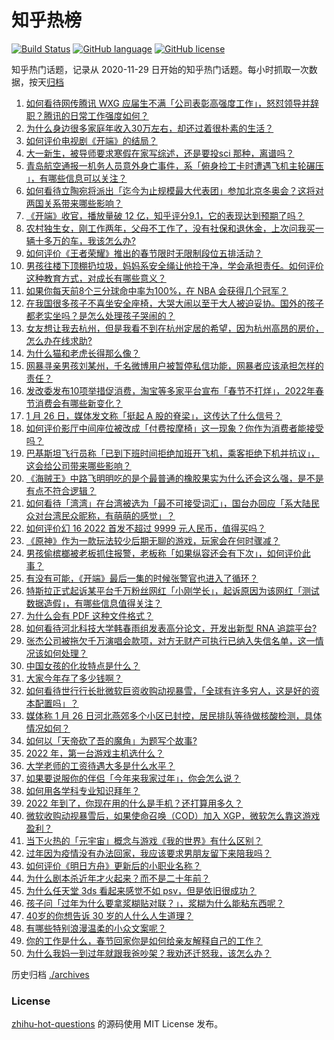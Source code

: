 # 知乎热榜
[![Build Status](https://github.com/ToWeLong/zhihu-hot-questions/workflows/CI/badge.svg)](https://github.com/ToWeLong/zhihu-hot-questions/actions)
[![GitHub language](https://img.shields.io/badge/language-golang-orange.svg)](https://golang.org/)
[![GitHub license](https://img.shields.io/github/license/ToWeLong/zhihu-hot-questions)](https://github.com/ToWeLong/zhihu-hot-questions/blob/main/LICENSE)

知乎热门话题，记录从 2020-11-29 日开始的知乎热门话题。每小时抓取一次数据，按天[归档](./archives)

<!-- BEGIN -->

1. [如何看待网传腾讯 WXG 应届生不满「公司表彰高强度工作」，怒怼领导并辞职？腾讯的日常工作强度如何？](https://www.zhihu.com/question/513455529)
1. [为什么身边很多家庭年收入30万左右，却还过着很朴素的生活？](https://www.zhihu.com/question/307170588)
1. [如何评价电视剧《开端》的结局？](https://www.zhihu.com/question/513355447)
1. [大一新生，被导师要求寒假在家写综述，还是要投sci 那种，离谱吗？](https://www.zhihu.com/question/513185929)
1. [青岛航空通报一机务人员意外身亡事件，系「俯身捡工卡时遭遇飞机主轮碾压 」，有哪些信息可以关注？](https://www.zhihu.com/question/513448468)
1. [如何看待立陶宛将派出「迄今为止规模最大代表团」参加北京冬奥会？这将对两国关系带来哪些影响？](https://www.zhihu.com/question/513321187)
1. [《开端》收官，播放量破 12 亿，知乎评分9.1，它的表现达到预期了吗？](https://www.zhihu.com/question/513355714)
1. [农村独生女，刚工作两年，父母不工作了，没有社保和退休金，上次问我买一辆十多万的车，我该怎么办?](https://www.zhihu.com/question/512930129)
1. [如何评价《王者荣耀》推出的春节限时无限制段位五排活动？](https://www.zhihu.com/question/513256169)
1. [男孩往楼下顶棚扔垃圾，妈妈系安全绳让他捡干净，学会承担责任。如何评价这种教育方式，对成长有哪些意义？](https://www.zhihu.com/question/513288405)
1. [如果你每天前8个三分球命中率为100%，在 NBA 会获得几个冠军？](https://www.zhihu.com/question/456430700)
1. [在我国很多孩子不喜坐安全座椅，大哭大闹以至于大人被迫妥协。国外的孩子都老实坐吗？是怎么处理孩子哭闹的？](https://www.zhihu.com/question/63252560)
1. [女友想让我去杭州，但是我看不到在杭州定居的希望，因为杭州高昂的房价，怎么办在线求助?](https://www.zhihu.com/question/511411992)
1. [为什么猫和老虎长得那么像？](https://www.zhihu.com/question/25849509)
1. [网暴寻亲男孩刘某州，千名微博用户被暂停私信功能，网暴者应该承担怎样的责任？](https://www.zhihu.com/question/513446693)
1. [发改委发布10项举措促消费，淘宝等多家平台宣布「春节不打烊」，2022年春节消费会有哪些新变化？](https://www.zhihu.com/question/513290835)
1. [1 月 26 日，媒体发文称「挺起 A 股的脊梁」，这传达了什么信号？](https://www.zhihu.com/question/513433779)
1. [如何评价影厅中间座位被改成「付费按摩椅」这一现象？你作为消费者能接受吗？](https://www.zhihu.com/question/512998059)
1. [巴基斯坦飞行员称「已到下班时间拒绝加班开飞机，乘客拒绝下机并抗议」，这会给公司带来哪些影响？](https://www.zhihu.com/question/512701290)
1. [《海贼王》中路飞明明吃的是个最普通的橡胶果实为什么还会这么强，是不是有点不符合逻辑？](https://www.zhihu.com/question/512955713)
1. [如何看待「湾湾」在台湾被选为「最不可接受词汇」，国台办回应「系大陆民众对台湾民众昵称，有萌萌的感觉」？](https://www.zhihu.com/question/513457634)
1. [如何评价幻 16 2022 首发不超过 9999 元人民币，值得买吗？](https://www.zhihu.com/question/513204578)
1. [《原神》作为一款玩法较少后期无聊的游戏，玩家会在何时骤减？](https://www.zhihu.com/question/511275503)
1. [男孩偷槟榔被老板抓住报警，老板称「如果纵容还会有下次」，如何评价此事？](https://www.zhihu.com/question/512980811)
1. [有没有可能，《开端》最后一集的时候张警官也进入了循环？](https://www.zhihu.com/question/513372336)
1. [特斯拉正式起诉某平台千万粉丝网红「小刚学长」，起诉原因为该网红「测试数据造假」，有哪些信息值得关注？](https://www.zhihu.com/question/513482686)
1. [为什么会有 PDF 这种文件格式？](https://www.zhihu.com/question/512913044)
1. [如何看待河北科技大学韩春雨组发表高分论文，开发出新型 RNA 追踪平台?](https://www.zhihu.com/question/513279962)
1. [张杰公司被拖欠千万演唱会款项，对方无财产可执行已纳入失信名单，这一情况该如何处理？](https://www.zhihu.com/question/513332561)
1. [中国女孩的化妆特点是什么？](https://www.zhihu.com/question/451036275)
1. [大家今年存了多少钱啊？](https://www.zhihu.com/question/505569461)
1. [如何看待世行行长批微软巨资收购动视暴雪，「全球有许多穷人，这是好的资本配置吗」？](https://www.zhihu.com/question/512933616)
1. [媒体称 1 月 26 日河北燕郊多个小区已封控，居民排队等待做核酸检测，具体情况如何？](https://www.zhihu.com/question/513437975)
1. [如何以「天帝砍了吾的魔角」为题写个故事?](https://www.zhihu.com/question/496951219)
1. [2022 年，第一台游戏主机选什么？](https://www.zhihu.com/question/507164166)
1. [大学老师的工资待遇大多是什么水平？](https://www.zhihu.com/question/512745639)
1. [如果要说服你的伴侣「今年来我家过年」，你会怎么说？](https://www.zhihu.com/question/513287809)
1. [如何用各学科专业知识拜年？](https://www.zhihu.com/question/40192079)
1. [2022 年到了，你现在用的什么是手机？还打算用多久？](https://www.zhihu.com/question/513314731)
1. [微软收购动视暴雪后，如果使命召唤（COD）加入 XGP，微软怎么靠这游戏盈利？](https://www.zhihu.com/question/512944545)
1. [当下火热的「元宇宙」概念与游戏《我的世界》有什么区别？](https://www.zhihu.com/question/507403139)
1. [过年因为疫情没有办法回家，我应该要求男朋友留下来陪我吗？](https://www.zhihu.com/question/507669418)
1. [如何评价《明日方舟》更新后的小职业名称？](https://www.zhihu.com/question/513131316)
1. [为什么剧本杀近年才火起来？而不是二十年前？](https://www.zhihu.com/question/509958261)
1. [为什么任天堂 3ds 看起来感觉不如 psv，但是依旧很成功？](https://www.zhihu.com/question/507169017)
1. [孩子问「过年为什么要拿浆糊贴对联？」，浆糊为什么能粘东西呢？](https://www.zhihu.com/question/512451806)
1. [40岁的你想告诉 30 岁的人什么人生道理？](https://www.zhihu.com/question/419127632)
1. [有哪些特别浪漫温柔的小众文案呢？](https://www.zhihu.com/question/504989431)
1. [你的工作是什么，春节回家你是如何给亲友解释自己的工作？](https://www.zhihu.com/question/309544726)
1. [为什么我妈一到过年就跟我爸吵架？我劝还迁怒我，该怎么办？](https://www.zhihu.com/question/512692116)

<!-- END -->

历史归档 [./archives](./archives)


### License
[zhihu-hot-questions](https://github.com/towelong/zhihu-hot-questions) 的源码使用 MIT License 发布。
